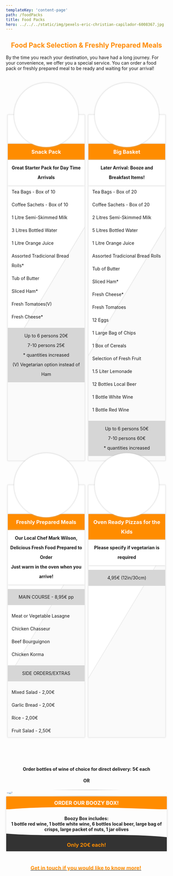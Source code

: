 ```yaml
---
templateKey: 'content-page'
path: /foodPacks
title: Food Packs
hero: ../../../static/img/pexels-eric-christian-capilador-6008367.jpg
---
```

<style>
    /*food packs*/
    div.foodPacksTables {
        display:-webkit-box;
        display:-ms-flexbox;
        display:flex;
        -ms-flex-wrap:wrap;
        flex-wrap:wrap;
        -webkit-box-pack:center;
        -ms-flex-pack:center;
        justify-content:center;
        width:100%;
        text-align:center;
        margin:100px 0 50px 0;
        }
        div.foodPacksTable {
            display:inline-block;
            -webkit-box-flex:1;
            -ms-flex:1 1 23%;
            flex:1 1 23%;
            border:1px solid #E5E5E5;
            margin:5px 5px 70px 5px;
            max-width:96%;
            min-width:200px;
            vertical-align:top;
            position:relative;
            padding-top:80px;
            -webkit-box-shadow: 0 0 5px #e2e2e2;
            -ms-box-shadow: 0 0 5px #e2e2e2;
            -o-box-shadow: 0 0 5px #e2e2e2;
            box-shadow: 0 0 5px #e2e2e2;
            line-height:30px;
            background: #ffffff;
            background: -webkit-gradient(left top, right bottom, color-stop(0%, #ffffff), color-stop(50.5%, #ffffff), color-stop(50.8%, #e6e6e6), color-stop(51%, #fafafa), color-stop(100%, #fafafa));background: -o-linear-gradient(-45deg, #ffffff 0%, #ffffff 50.5%, #e6e6e6 50.8%, #fafafa 51%, #fafafa 100%);background: -o-linear-gradient(329deg, #ffffff 0%, #ffffff 50.5%, #e6e6e6 50.8%, #fafafa 51%, #fafafa 100%);
            background: linear-gradient(121deg, #ffffff 0%, #ffffff 50.5%, #e6e6e6 50.8%, #fafafa 51%, #fafafa 100%);
            filter: progid:DXImageTransform.Microsoft.gradient( startColorstr='#ffffff', endColorstr='#fafafa', GradientType=1 );
            z-index:0;
            }
            div.foodPackInnerWrapper {
                float:left;
                width:100%;
                overflow:hidden;
                }
                div.foodPacksTable ul {
                    float:left;
                    width:100%;
                    padding:0;
                    margin:0;
                    margin-left:0;
                    }
                    div.foodPacksTable ul li {
                        list-style-type:none;
                        float:left;
                        width:90%;
                        padding:5px 5%;
                        text-align:left;
                        }
                        div.foodPackTitle {
                            float:left;
                            width:100%;
                            text-align:center;
                            margin:10px 0 0 0;
                            }
                            div.foodPackTitle h3 {
                                display:inline-block;
                                width:96%;
                                padding:10px 2%;
                                margin:0;
                                background-color:#FF8C00;
                                color:#ffffff;
                                -webkit-box-shadow: 0 0 5px #c3c3c3;
                                -ms-box-shadow: 0 0 5px #c3c3c3;
                                -o-box-shadow: 0 0 5px #c3c3c3;
                                box-shadow: 0 0 5px #c3c3c3;
                                }div.foodPackSubtitle {
                                    float:left;
                                    width:96%;
                                    text-align:center;
                                    background-color:#ffffff;
                                    -webkit-box-shadow: 0 0 5px #c3c3c3;
                                    -ms-box-shadow: 0 0 5px #c3c3c3;
                                    -o-box-shadow: 0 0 5px #c3c3c3;
                                    box-shadow: 0 0 5px #c3c3c3;
                                    padding:10px 2%;margin:0;
                                    }
                                    div.foodPackTitle span {
                                        line-height:30px;
                                        display:inline-block;
                                        vertical-align:middle;
                                        }
                                        div.foodPacksTable p {
                                            float:left;
                                            width:100%;
                                            padding:10px 0;
                                            background: #d6d6d6;
                                            }
                                            div.foodPackImg {
                                                position:absolute;
                                                top:-100px;
                                                left:50%;
                                                width:200px;
                                                height:200px;
                                                text-align:center;
                                                margin:0 0 0 -100px;
                                                background-color:#ffffff;
                                                background-size: cover;
                                                background-position: center;
                                                border-radius:100%;
                                                -webkit-box-shadow: 0 0 5px #c3c3c3;
                                                -ms-box-shadow: 0 0 5px #c3c3c3;
                                                -o-box-shadow: 0 0 5px #c3c3c3;
                                                box-shadow: 0 0 5px #c3c3c3;
                                                overflow:hidden;
                                                }
                                                div.foodPackImg img {
                                                    display:inline-block;
                                                    vertical-align:middle;
                                                    width:100px;
                                                    }
                                                    div.foodPackImg:after {
                                                        content: "";
                                                        position: absolute;
                                                        top: -110%;
                                                        left: -210%;
                                                        width: 200%;
                                                        height: 200%;
                                                        opacity: 0;
                                                        -webkit-transform: rotate(30deg);
                                                        -ms-transform: rotate(30deg);
                                                        transform: rotate(30deg);
                                                        background: rgba(255, 140, 0, 0.13);
                                                        background: -o-linear-gradient(left, rgba(255, 140, 0, 0.13) 0%,rgba(255, 140, 0, 0.13) 77%,rgba(255, 140, 0, 0.5) 92%,rgba(255, 140, 0, 0.0) 100%);background: -webkit-gradient(linear, left top, right top, from(rgba(255, 140, 0, 0.13)),color-stop(77%, rgba(255, 140, 0, 0.13)),color-stop(92%, rgba(255, 140, 0, 0.5)),to(rgba(255, 140, 0, 0.0)));
                                                        background: linear-gradient(to right, rgba(255, 140, 0, 0.13) 0%,rgba(255, 140, 0, 0.13) 77%,rgba(255, 140, 0, 0.5) 92%,rgba(255, 140, 0, 0.0) 100%);
                                                        }
                                                        div.foodPackImg:hover:after {
                                                            -webkit-animation: shine 6s ease-in-out  infinite;
                                                            -webkit-animation-fill-mode: forwards;
                                                            -moz-animation: shine 6s ease-in-out  infinite;
                                                            -moz-animation-fill-mode: forwards;
                                                            -o-animation: shine 6s ease-in-out  infinite;
                                                            -o-animation-fill-mode: forwards;
                                                            animation: shine 6s ease-in-out  infinite;
                                                            animation-fill-mode: forwards;
                                                            }
                                                            @-webkit-keyframes shine{  
                                                                10% {    opacity: 1;    top: 100%;    left: 100%;    
                                                                -webkit-transition-property: left, top, opacity;    
                                                                -webkit-transition-duration: 0.7s, 0.7s, 0.15s;    
                                                                -webkit-transition-timing-function: ease;  
                                                                }  
                                                                100% {    opacity: 0;    top: 100%;    left: 100%;    
                                                                -webkit-transition-property: left, top, opacity;  
                                                                }
                                                                }
                                                                @keyframes shine{  
                                                                    10% {    opacity: 1;    top: 100%;    left: 100%;    
                                                                    -webkit-transition-property: left, top, opacity;    
                                                                    -o-transition-property: left, top, opacity;    
                                                                    transition-property: left, top, opacity;    
                                                                    -webkit-transition-duration: 0.7s, 0.7s, 0.15s;         
                                                                    -o-transition-duration: 0.7s, 0.7s, 0.15s;            
                                                                    transition-duration: 0.7s, 0.7s, 0.15s;    
                                                                    -webkit-transition-timing-function: ease;         
                                                                    -o-transition-timing-function: ease;            
                                                                    transition-timing-function: ease;  
                                                                    }  
                                                                    100% {    opacity: 0;    top: 100%;    left: 100%;    
                                                                    -webkit-transition-property: left, top, opacity;    
                                                                    -o-transition-property: left, top, opacity;    
                                                                    transition-property: left, top, opacity;  
                                                                    }
                                                                    }
.svg-fill1 path {
    d: path("M0 100 C 20 0 50 0 100 100 L 100 100 0 100 Z");
    transition: all 0.5s
}

.svg-fill2 path{
    d: path("M0 20 C 30 80 70 0 100 75 L 100 100 0 100 Z");
    transition: all 0.5s
}

.boozy-box:hover .svg-fill1 path {
    d: path("M0 0 C 20 100 50 100 100 0 L 100 100 0 100 Z");
}

.boozy-box:hover .svg-fill2 path {
    d: path("M0 80 C 30 20 70 10 100 100 L 100 100 0 100 Z");
}

.boozy-box img {
    transition: all 0.5s
}

.boozy-box:hover img {
    box-shadow: 0 0 7px 1px #9e9e9e;
}

</style>
<h2 style="text-align: center;"><span style="color:#FF8C00;"><b id="docs-internal-guid-91ae58e5-7fff-b6c6-1ba7-b6606b5fba5c">Food Pack Selection &amp; Freshly Prepared Meals </b></span></h2>

<p>By the time you reach your destination, you have had a long journey. For your convenience, we offer you a special service. You can order a food pack or freshly prepared meal to be ready and waiting for your arrival!&nbsp;</p>

<p>&nbsp;</p>

<div class="foodPacksTables">
    <div class="foodPacksTable" id="snack-pack">
        <div class="foodPackImg" style="background-image: url(https://res.cloudinary.com/ddipteh80/image/upload/v1609149925/Smartavillas/Welcome%20Packs/R18_-_000200_snack.jpg);">
        </div>
    <div class="foodPackInnerWrapper">
        <div class="foodPackTitle">
            <h3><span>Snack Pack</span></h3>
        </div>
    <div class="foodPackSubtitle"><strong>Great Starter Pack for Day Time Arrivals</strong></div>
        <ul>
            <li>Tea Bags - Box of 10</li>
            <li>Coffee Sachets - Box of 10</li>
            <li>1 Litre Semi-Skimmed Milk</li>
            <li>3 Litres Bottled Water</li>
            <li>1 Litre Orange Juice</li>
            <li>Assorted Tradicional Bread Rolls*</li>
            <li>Tub of Butter</li>
            <li>Sliced Ham*</li>
            <li>Fresh Tomatoes(V)</li>
            <li>Fresh Cheese*</li>
        </ul>
    </div>
    <p>
    Up to 6 persons 20€
    <br>
    7-10 persons 25€
    <br>
    * quantities increased
    <br>
    (V) Vegetarian option instead of Ham
    </p>
</div>
<div class="foodPacksTable"id="big-basket">
    <div class="foodPackImg" style="background-image: url(https://res.cloudinary.com/ddipteh80/image/upload/v1609149925/Smartavillas/Welcome%20Packs/R18_-_000197_luxury.jpg);">
    </div>
    <div class="foodPackInnerWrapper">
        <div class="foodPackTitle">
            <h3><span>Big Basket</span></h3>
        </div>
        <div class="foodPackSubtitle"><strong>Later Arrival: Booze and Breakfast Items!</strong></div>
        <ul>
            <li>Tea Bags - Box of 20</li>
            <li>Coffee Sachets - Box of 20</li>
            <li>2 Litres Semi-Skimmed Milk</li>
            <li>5 Litres Bottled Water</li>
            <li>1 Litre Orange Juice</li>
            <li>Assorted Tradicional Bread Rolls</li>
            <li>Tub of Butter</li>
            <li>Sliced Ham*</li>
            <li>Fresh Cheese*</li>
            <li>Fresh Tomatoes</li>
            <li>12 Eggs</li>
            <li>1 Large Bag of Chips</li>
            <li>1 Box of Cereals</li>
            <li>Selection of Fresh Fruit</li>
            <li>1.5 Liter Lemonade</li>
            <li>12 Bottles Local Beer</li>
            <li>1 Bottle White Wine</li>
            <li>1 Bottle Red Wine</li>
        </ul>
        <p>
        Up to 6 persons 50€
        <br>
        7-10 persons 60€
        <br>
        * quantities increased
        </p>
    </div>
</div>
<div class="foodPacksTable" id="fresh-meals">
    <div class="foodPackImg" style="background-image: url(https://res.cloudinary.com/ddipteh80/image/upload/v1614955315/Smartavillas/Welcome%20Packs/pexels-anna-guerrero-4079522.jpg);">
    </div>
    <div class="foodPackInnerWrapper">
        <div class="foodPackTitle">
            <h3><span>Freshly Prepared Meals</span></h3>
        </div>
        <div class="foodPackSubtitle">
            <strong>Our Local Chef Mark Wilson, Delicious Fresh Food Prepared to Order
            <br>
            Just warm in the oven when you arrive!</strong>
        </div>
        <p>MAIN COURSE - 8,95€ pp</p>
        <ul>
            <li>Meat or Vegetable Lasagne</li>
            <li>Chicken Chasseur</li>
            <li>Beef Bourguignon</li>
            <li>Chicken Korma</li>
        </ul>
        <p>SIDE ORDERS/EXTRAS</p>
        <ul>
            <li>Mixed Salad - 2,00€</li>
            <li>Garlic Bread - 2,00€</li>
            <li>Rice - 2,00€</li>
            <li>Fruit Salad - 2,50€</li>
        </ul>
    </div>
</div>
<div class="foodPacksTable" id="oven-pizza">
    <div class="foodPackImg" style="background-image: url(https://res.cloudinary.com/ddipteh80/image/upload/v1614955357/Smartavillas/Welcome%20Packs/pexels-ponyo-sakana-5108601.jpg);" style="width: 80%; max-width: 600px; min-width: 400px">
    </div>
    <div class="foodPackInnerWrapper">
        <div class="foodPackTitle">
            <h3><span>Oven Ready Pizzas for the Kids</span></h3>
        </div>
        <div class="foodPackSubtitle">
            <strong>Please specify if vegetarian is required</strong>
        </div>
        <p>4,95€ (12in/30cm)</p>
    </div>
</div>
<div style="max-width: 100%">
<h4>Order bottles of wine of choice for direct delivery: 5€ each</h4>
<h4>OR<h4>
<div style="display: flex; flex-wrap: wrap; justify-content: center;" class="boozy-box">
    <div style="flex: 1 1 50%; display: flex;">
        <img style="min-width: 250px; width: 100%; max-width: 500px; margin: auto; border-radius: 50%;" src="https://res.cloudinary.com/ddipteh80/image/upload/v1609149925/Smartavillas/Welcome%20Packs/R18_-_000205_boozy_box.jpg">
    </div>
    <div style=" flex: 1 1 50%; display: flex; border-radius: 4px; flex-wrap: wrap; border: 1px solid #E5E5E5; box-shadow: 0 0 5px #e2e2e2; position: relative;">
        <div style="flex: 1 1 100%; text-align: center; background-color: #FF8C00; display: flex; position: relative">
            <h3 style="color: #fff; margin: auto; padding: 10px;">ORDER OUR BOOZY BOX!</h3>
            <div style=" 
          width: 100%;
          position: absolute;
          top: auto;
          bottom: 0;
          right: 0;
          height: 10px;
          z-index: 1;
          transform: translateZ(0)" data-front="" data-style="curve_asym" data-position="bottom">
            <svg fill="#fff" xmlns="http://www.w3.org/2000/svg" viewBox="0 0 100 100" preserveAspectRatio="none" style="width: 100%; left: 0; bottom: -1px; height: 100%; position: absolute;" class="svg-fill1"> 
            <path></path> 
            </svg>
            </div>
        </div>
        <br>
        <div style="flex: 1 1 100%; text-align: center; display: flex; position: relative;">
            <p style="margin: auto; padding: 20px 10px;"><b>Boozy Box</b> includes:<br>
            1 bottle red wine, 1 bottle white wine, 6 bottles local beer, large bag of crisps, large packet of nuts, 1 jar olives
            </p>
            <div style=" 
          width: 100%;
          position: absolute;
          top: auto;
          bottom: 0;
          right: 0;
          height: 20px;
          z-index: 1;
          transform: translateZ(0)" data-front="" data-style="curve_asym" data-position="bottom">
            <svg fill="#333333" xmlns="http://www.w3.org/2000/svg" viewBox="0 0 100 100" preserveAspectRatio="none" style="width: 100%; left: 0; bottom: -1px; height: 100%; position: absolute;" class="svg-fill2"> 
            <path></path> 
            </svg>
            </div>
        </div>
        <div style="flex: 1 1 100%; text-align: center; background-color: #333333; display: flex">
            <h3 style="color: #FF8C00; margin: auto; padding: 10px;">Only 20€ each!</h3>
        </div>
    </div>
</div>
</div>


<h3 style="text-align: center;"><a href="/contact"><span style="color:#FF8C00;">Get in touch if you would like to know more!</span></a></h3>

<p>&nbsp;</p>
